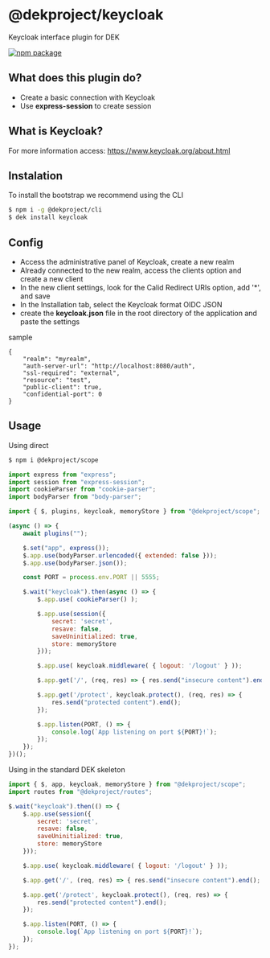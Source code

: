 # @dekproject/keycloak

Keycloak interface plugin for DEK

[![npm package](https://nodei.co/npm/@dekproject/keycloak.png?downloads=true&downloadRank=true&stars=true)](https://nodei.co/npm/@dekproject/keycloak/)

## What does this plugin do?

* Create a basic connection with Keycloak
* Use **express-session** to create session

## What is Keycloak?

For more information access: https://www.keycloak.org/about.html

## Instalation

To install the bootstrap we recommend using the CLI

```bash
$ npm i -g @dekproject/cli
$ dek install keycloak
```

## Config

* Access the administrative panel of Keycloak, create a new realm
* Already connected to the new realm, access the clients option and create a new client
* In the new client settings, look for the Calid Redirect URIs option, add '*', and save
* In the Installation tab, select the Keycloak format OIDC JSON
* create the **keycloak.json** file in the root directory of the application and paste the settings

sample
```
{
    "realm": "myrealm",
    "auth-server-url": "http://localhost:8080/auth",
    "ssl-required": "external",
    "resource": "test",
    "public-client": true,
    "confidential-port": 0
}
```

## Usage

Using direct

```bash
$ npm i @dekproject/scope
```

```js
import express from "express";
import session from "express-session";
import cookieParser from "cookie-parser";
import bodyParser from "body-parser";

import { $, plugins, keycloak, memoryStore } from "@dekproject/scope";

(async () => {
    await plugins("");

    $.set("app", express());
    $.app.use(bodyParser.urlencoded({ extended: false }));
    $.app.use(bodyParser.json());

    const PORT = process.env.PORT || 5555;

    $.wait("keycloak").then(async () => {
        $.app.use( cookieParser() );

        $.app.use(session({
            secret: 'secret',
            resave: false,
            saveUninitialized: true,
            store: memoryStore
        }));

        $.app.use( keycloak.middleware( { logout: '/logout' } ));

        $.app.get('/', (req, res) => { res.send("insecure content").end(); });

        $.app.get('/protect', keycloak.protect(), (req, res) => {
            res.send("protected content").end();
        });

        $.app.listen(PORT, () => {
            console.log(`App listening on port ${PORT}!`);
        });
    });
})();
```

Using in the standard DEK skeleton
```js
import { $, app, keycloak, memoryStore } from "@dekproject/scope";
import routes from "@dekproject/routes";

$.wait("keycloak").then(() => {
    $.app.use(session({
        secret: 'secret',
        resave: false,
        saveUninitialized: true,
        store: memoryStore
    }));

    $.app.use( keycloak.middleware( { logout: '/logout' } ));

    $.app.get('/', (req, res) => { res.send("insecure content").end(); });

    $.app.get('/protect', keycloak.protect(), (req, res) => {
        res.send("protected content").end();
    });

    $.app.listen(PORT, () => {
        console.log(`App listening on port ${PORT}!`);
    });
});
```
